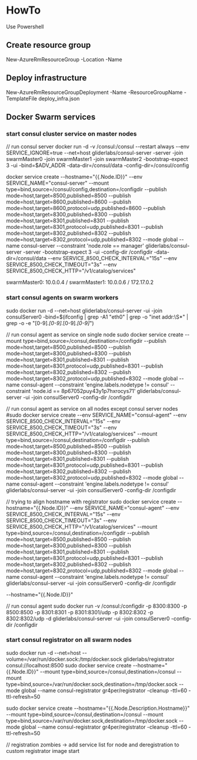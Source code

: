 # HowTo

Use Powershell

## Create resource group
New-AzureRmResourceGroup -Location <String lacation> -Name <String rgName>

## Deploy infrastructure
New-AzureRmResourceGroupDeployment -Name <String deploymentName> -ResourceGroupName <String rgName> -TemplateFile deploy_infra.json

## Docker Swarm services

### start consul cluster service on master nodes
// run consul server
docker run -d -v /consul:/consul --restart always --env SERVICE_IGNORE=true --net=host gliderlabs/consul-server -server -join swarmMaster0 -join swarmMaster1 -join swarmMaster2 -bootstrap-expect 3 -ui -bind=$ADV_ADDR -data-dir=/consul/data -config-dir=/consul/config

docker service create --hostname="{{.Node.ID}}" --env SERVICE_NAME="consul-server" --mount type=bind,source=/consul/config,destination=/configdir --publish mode=host,target=8500,published=8500 --publish mode=host,target=8600,published=8600 --publish mode=host,target=8600,protocol=udp,published=8600 --publish mode=host,target=8300,published=8300 --publish mode=host,target=8301,published=8301 --publish mode=host,target=8301,protocol=udp,published=8301 --publish mode=host,target=8302,published=8302 --publish mode=host,target=8302,protocol=udp,published=8302 --mode global --name consul-server --constraint 'node.role == manager' gliderlabs/consul-server -server -bootstrap-expect 3 -ui -config-dir /configdir -data-dir=/consul/data
--env SERVICE_8500_CHECK_INTERVAL="15s" --env SERVICE_8500_CHECK_TIMEOUT="3s" --env SERVICE_8500_CHECK_HTTP="/v1/catalog/services" 

swarmMaster0: 10.0.0.4 /
swarmMaster1: 10.0.0.6 / 172.17.0.2


### start consul agents on swarm workers

sudo docker run -d --net=host gliderlabs/consul-server -ui -join consulServer0 -bind=$(ifconfig | grep -A1 "eth0" | grep -o "inet addr:\S*" | grep -o -e "[0-9]*\.[0-9]*\.[0-9]*\.[0-9]*")
 
// run consul agent as service on single node
sudo docker service create --mount type=bind,source=/consul,destination=/configdir --publish mode=host,target=8500,published=8500 --publish mode=host,target=8300,published=8300 --publish mode=host,target=8301,published=8301 --publish mode=host,target=8301,protocol=udp,published=8301 --publish mode=host,target=8302,published=8302 --publish mode=host,target=8302,protocol=udp,published=8302 --mode global --name consul-agent --constraint 'engine.labels.nodetype != consul' --constraint 'node.id == 8p67052puy43y1p7hxrocys71' gliderlabs/consul-server -ui -join consulServer0 -config-dir /configdir

// run consul agent as service on all nodes except consul server nodes
#sudo docker service create --env SERVICE_NAME="consul-agent" --env SERVICE_8500_CHECK_INTERVAL="15s" --env SERVICE_8500_CHECK_TIMEOUT="3s" --env SERVICE_8500_CHECK_HTTP="/v1/catalog/services" --mount type=bind,source=/consul,destination=/configdir --publish mode=host,target=8500,published=8500 --publish mode=host,target=8300,published=8300 --publish mode=host,target=8301,published=8301 --publish mode=host,target=8301,protocol=udp,published=8301 --publish mode=host,target=8302,published=8302 --publish mode=host,target=8302,protocol=udp,published=8302 --mode global --name consul-agent --constraint 'engine.labels.nodetype != consul' gliderlabs/consul-server -ui -join consulServer0 -config-dir /configdir

// trying to align hostname with registrator
sudo docker service create --hostname="{{.Node.ID}}" --env SERVICE_NAME="consul-agent" --env SERVICE_8500_CHECK_INTERVAL="15s" --env SERVICE_8500_CHECK_TIMEOUT="3s" --env SERVICE_8500_CHECK_HTTP="/v1/catalog/services" --mount type=bind,source=/consul,destination=/configdir --publish mode=host,target=8500,published=8500 --publish mode=host,target=8300,published=8300 --publish mode=host,target=8301,published=8301 --publish mode=host,target=8301,protocol=udp,published=8301 --publish mode=host,target=8302,published=8302 --publish mode=host,target=8302,protocol=udp,published=8302 --mode global --name consul-agent --constraint 'engine.labels.nodetype != consul' gliderlabs/consul-server -ui -join consulServer0 -config-dir /configdir

--hostname="{{.Node.ID}}"

// run consul agent
sudo docker run -v /consul:/configdir -p 8300:8300 -p 8500:8500 -p 8301:8301 -p 8301:8301/udp -p 8302:8302 -p 8302:8302/udp -d gliderlabs/consul-server -ui -join consulServer0 -config-dir /configdir

### start consul registrator on all swarm nodes

sudo docker run -d --net=host --volume=/var/run/docker.sock:/tmp/docker.sock gliderlabs/registrator consul://localhost:8500
sudo docker service create --hostname="{{.Node.ID}}" --mount type=bind,source=/consul,destination=/consul --mount type=bind,source=/var/run/docker.sock,destination=/tmp/docker.sock --mode global --name consul-registrator gr4per/registrator -cleanup -ttl=60 -ttl-refresh=50

sudo docker service create --hostname="{{.Node.Description.Hostname}}" --mount type=bind,source=/consul,destination=/consul --mount type=bind,source=/var/run/docker.sock,destination=/tmp/docker.sock --mode global --name consul-registrator gr4per/registrator -cleanup -ttl=60 -ttl-refresh=50

// registration zombies
-> add service list for node and deregistration to custom registrator image start
